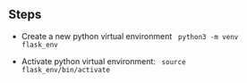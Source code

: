 ## Steps
* Create a new python virtual environment
<code> python3 -m venv flask_env </code>

* Activate python virtual environment:
<code> source flask_env/bin/activate </code>